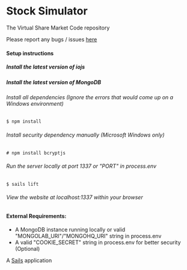 Stock Simulator
===============

The Virtual Share Market Code repository

Please report any bugs / issues [here](https://github.com/IEEECS-VIT/StockSim/issues)

#### Setup instructions
##### Install the latest version of iojs
##### Install the latest version of MongoDB

###### Install all dependencies (Ignore the errors that would come up on a Windows environment)

    $ npm install

###### Install security dependency manually (Microsoft Windows only)

    # npm install bcryptjs

###### Run the server locally at port 1337 or "PORT" in process.env

    $ sails lift

###### View the website at localhost:1337 within your browser

#### External Requirements:
* A MongoDB instance running locally or valid "MONGOLAB_URI"/"MONGOHQ_URI" string in process.env
* A valid "COOKIE_SECRET" string in process.env for better security (Optional)

A [Sails](http://sailsjs.org) application

